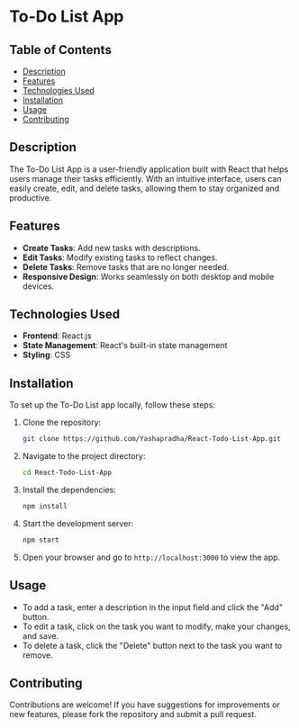 # To-Do List App


## Table of Contents
- [Description](#description)
- [Features](#features)
- [Technologies Used](#technologies-used)
- [Installation](#installation)
- [Usage](#usage)
- [Contributing](#contributing)

## Description
The To-Do List App is a user-friendly application built with React that helps users manage their tasks efficiently. With an intuitive interface, users can easily create, edit, and delete tasks, allowing them to stay organized and productive.

## Features
- **Create Tasks**: Add new tasks with descriptions.
- **Edit Tasks**: Modify existing tasks to reflect changes.
- **Delete Tasks**: Remove tasks that are no longer needed.
- **Responsive Design**: Works seamlessly on both desktop and mobile devices.

## Technologies Used
- **Frontend**: React.js
- **State Management**: React's built-in state management
- **Styling**: CSS

## Installation
To set up the To-Do List app locally, follow these steps:

1. Clone the repository:
   ```bash
   git clone https://github.com/Yashapradha/React-Todo-List-App.git
   ```

2. Navigate to the project directory:
   ```bash
   cd React-Todo-List-App
   ```

3. Install the dependencies:
   ```bash
   npm install
   ```

4. Start the development server:
   ```bash
   npm start
   ```

5. Open your browser and go to `http://localhost:3000` to view the app.

## Usage
- To add a task, enter a description in the input field and click the "Add" button.
- To edit a task, click on the task you want to modify, make your changes, and save.
- To delete a task, click the "Delete" button next to the task you want to remove.

## Contributing
Contributions are welcome! If you have suggestions for improvements or new features, please fork the repository and submit a pull request. 
